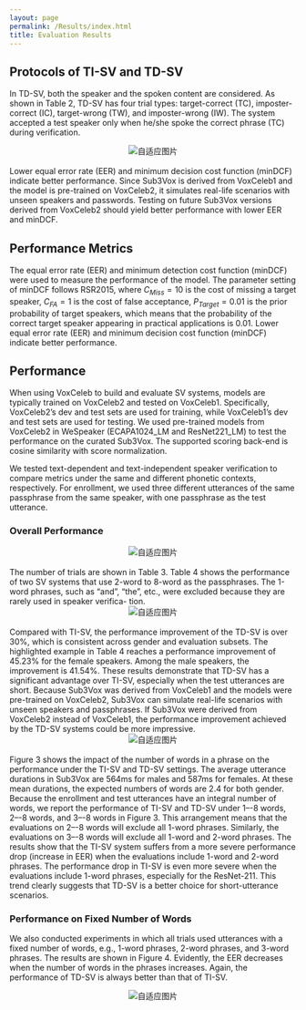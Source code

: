 ```yaml
---
layout: page
permalink: /Results/index.html
title: Evaluation Results
---
```


<html lang="en">
<head>
<meta charset="UTF-8">
<meta name="viewport" content="width=device-width, initial-scale=1.0">
<title>自适应图片</title>
<style>
  .center {
    text-align: center;
  }
  .responsive-img1 {
    max-width: 70%;
    height: auto;
  }
  .responsive-img2 {
  max-width: 70%;
  height: auto;
  }
</style>
</head>
<body>
<div class="center">
</div>
</body>
</html>

## Protocols of TI-SV and TD-SV

In TD-SV, both the speaker and the spoken content are considered. As shown in Table 2, TD-SV has four trial types: target-correct (TC), imposter-correct (IC), target-wrong (TW), and imposter-wrong (IW). The system accepted a test speaker only when he/she spoke the correct phrase (TC) during verification.

<center>
<img src="https://slash1028.github.io/Image/Table2.png" class="responsive-img1" alt="自适应图片">
</center>
<br>
Lower equal error rate (EER) and minimum decision cost function (minDCF) indicate better performance. Since Sub3Vox is derived from VoxCeleb1 and the model is pre-trained on VoxCeleb2, it simulates real-life scenarios with unseen speakers and passwords. Testing on future Sub3Vox versions derived from VoxCeleb2 should yield better performance with lower EER and minDCF.

## Performance Metrics
The equal error rate (EER) and minimum detection cost function (minDCF) were used to measure the performance of the model. The parameter setting of minDCF follows RSR2015, where $`C_{Miss}=10`$ is the cost of missing a target speaker, $`C_{FA}=1`$ is the cost of false acceptance, $`P_{Target}=0.01`$ is the prior probability of target speakers, which means that the probability of the correct target speaker appearing in practical applications is 0.01. Lower equal error rate (EER) and minimum decision cost function (minDCF) indicate better performance. 

## Performance
When using VoxCeleb to build and evaluate SV systems, models are typically trained on VoxCeleb2 and tested on VoxCeleb1. Specifically, VoxCeleb2’s dev and test sets are used for training, while VoxCeleb1’s dev and test sets are used for testing. We used pre-trained models from VoxCeleb2 in WeSpeaker (ECAPA1024_LM and ResNet221_LM) to test the performance on the curated Sub3Vox. The supported scoring back-end is cosine similarity with score normalization.

We tested text-dependent and text-independent speaker verification to compare metrics under the same and different phonetic contexts, respectively. For enrollment, we used three different utterances of the same passphrase from the same speaker, with one passphrase as the test utterance.

### Overall Performance

<center>
<img src="https://slash1028.github.io/Image/Table3.png" class="responsive-img1" alt="自适应图片">
</center>
<br>
The number of trials are shown in Table 3. Table 4 shows the performance of two SV systems that use 2-word to 8-word as the passphrases. The 1-word phrases, such as “and”, “the”, etc., were excluded because they are rarely used in speaker verifica- tion.


<center>
<img src="https://slash1028.github.io/Image/Table4.png" class="responsive-img1" alt="自适应图片">
</center>
<br>
Compared with TI-SV, the performance improvement of the TD-SV is over 30%, which is consistent across gender and evaluation subsets. The highlighted example in Table 4 reaches a performance improvement of 45.23% for the female speakers. Among the male speakers, the improvement is 41.54%. These results demonstrate that TD-SV has a significant advantage over TI-SV, especially when the test utterances are short. Because Sub3Vox was derived from VoxCeleb1 and the models were pre-trained on VoxCeleb2, Sub3Vox can simulate real-life scenarios with unseen speakers and passphrases. If Sub3Vox were derived from VoxCeleb2 instead of VoxCeleb1, the performance improvement achieved by the TD-SV systems could be more impressive.


<center>
<img src="https://slash1028.github.io/Image/Figure3.png" class="responsive-img1" alt="自适应图片">
</center>
<br>
Figure 3 shows the impact of the number of words in a phrase on the performance under the TI-SV and TD-SV settings. The average utterance durations in Sub3Vox are 564ms for males and 587ms for females. At these mean durations, the expected numbers of words are 2.4 for both gender. Because the enrollment and test utterances have an integral number of words, we report the performance of TI-SV and TD-SV under 1–-8 words, 2–-8 words, and 3–-8 words in Figure 3. This arrangement means that the evaluations on 2–-8 words will exclude all 1-word phrases. Similarly, the evaluations on 3–-8 words will exclude all 1-word and 2-word phrases. The results show that the TI-SV system suffers from a more severe performance drop (increase in EER) when the evaluations include 1-word and 2-word phrases. The performance drop in TI-SV is even more severe when the evaluations include 1-word phrases, especially for the ResNet-211. This trend clearly suggests that TD-SV is a better choice for short-utterance scenarios.

### Performance on Fixed Number of Words
We also conducted experiments in which all trials used utterances with a fixed number of words, e.g., 1-word phrases, 2-word phrases, and 3-word phrases. The results are shown in Figure 4. Evidently, the EER decreases when the number of words in the phrases increases. Again, the performance of TD-SV is always better than that of TI-SV.

<center>
<img src="https://slash1028.github.io/Image/Figure4.png" class="responsive-img1" alt="自适应图片">

</center>
